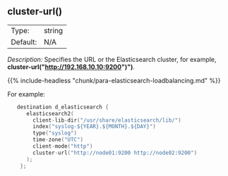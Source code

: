 ---
---
<!-- DISCLAIMER: This file is based on the syslog-ng Open Source Edition documentation https://github.com/balabit/syslog-ng-ose-guides/commit/2f4a52ee61d1ea9ad27cb4f3168b95408fddfdf2 and is used under the terms of The syslog-ng Open Source Edition Documentation License. The file has been modified by Axoflow. -->

## cluster-url()

|          |        |
| -------- | ------ |
| Type:    | string |
| Default: | N/A    |

*Description:* Specifies the URL or the Elasticsearch cluster, for example, **cluster-url("http://192.168.10.10:9200")")**.

{{% include-headless "chunk/para-elasticsearch-loadbalancing.md" %}}

For example:

```c
   destination d_elasticsearch {
      elasticsearch2(
        client-lib-dir("/usr/share/elasticsearch/lib/")
        index("syslog-${YEAR}.${MONTH}.${DAY}")
        type("syslog")
        time-zone("UTC")
        client-mode("http")
        cluster-url("http://node01:9200 http://node02:9200")
      );
    };
```

